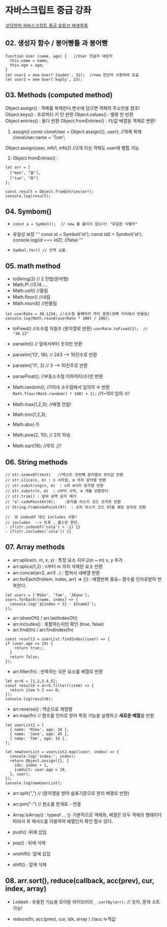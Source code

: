 # 자바스크립트 중급 강좌

[코딩앙마 자바스크립트 중급 유튜브 재생목록](https://www.youtube.com/playlist?list=PLZKTXPmaJk8JZ2NAC538UzhY_UNqMdZB4)


## 02. 생성자 함수  / 붕어빵틀 과 붕어빵
```
function User (name, age) {   //User 첫글자 대문자
  this.name = name;
  this.age = age;
}
let user1 = new User('Jayden', 32);  //new 연산자 사용하여 호출
let user2 = new User('kayty', 23);
```

## 03. Methods (computed method)
Object.assign()  : 객체를 복제한다.변수에 담으면 객체의 주소만을 참조!
Object.keys()   : 프로퍼티 키 만 반환
Object.values()   : 밸류 만 반환
Object.entries()  : 둘다 반환
Object.fromEntiries()  : 키/값 배열을 객체로 변환!

1) assign()
const cloneUser = Object.assign({}, user);  //객체 복제
cloneUser.name = 'Tom';

Object.assign(user, info1, info2)   //2개 이상 객체도 user에 병합 가능

2) Object.fromEntries() : 
```
let arr = [
  ["mon", "월"],
  ["tue", "화"]
];

const result = Object.fromEntries(arr);
console.log(result);
```

## 04. Symbom()  
- `const a = Symbol();  // new 를 붙이지 않는다! "유일한 식별자"`

- 유일성 보장
'''
const id = Symbol('id');
const id2 = Symbol('id');
console.log(id === id2);  //false
'''

- `Symbol.for() // 전역 심볼. `

## 05. math method
- toString(2)   // 2 진법(문자형)
- Math.PI   //3.14.....
- Math.ceil()  //올림
- Math.floor()  //내림
- Math.round()  //반올림
```
let userRate = 30.1234; //소수점 둘쨰자리 까지 표현(셋째 자리에서 반올림)
console.log(Math.round(userRate * 100) / 100); 
```

- toFixed()   //소수점 자릴수 (문자열로 반환)
`userRate.toFixed(2);  // "30.12"  `

- parseInt()  // 앞에서부터 숫자만 반환
- parseInt('f2', 16);  // 243 --> 10진수로 반환
- parseInt('11', 2)  // 3  --> 10진주로 반환

- parseFloat();   //부동소수점 이하까지(수)만 반환

- Math.random();  //1이내 소수점에서 임의의 수 반환
`Math.floor(Math.random() * 100) + 1);`  //1~100 임의 수!

- Math.max(1,2,3);  //배열 안됨!
- Math.min(1,2,3);   

- Math.abs(-1)

- Math.pow(2, 10);   // 2의 10승

- Math.sqrt(16);   //루트 근!

## 06. String methods
```
// str.indexOf(text)   //텍스트 첫번째 문자열의 위치값 반환
// str.slice(n, m) : n 시작점, m 까지 문자열 반환
// str.substring(n, m)  : n과 m사이 문자열 반환  
// str.substr(n, m)  : n부터 시작, m 개를 반환한다
// str.trim() : 앞뒤 공백 문자 제거
// "a".codePointAt(0);    :문자를 아스키 코드 숫자로 반환
// String.fromCodePoint(97)  : 숫자 아스키 코드 97을 해당 문자로 반환

//  위 indexOf 대신 includes 사용! 
// includes  --> 트루 , 폴스만 판단.
- if(str.indexOf('cola') > -1) {}
- if(str.includes('cola')) {} 
```

## 07. Array methods
- arr.splice(n, m, x, y)  : 특정 요소 지우고(n ~ m) x, y 추가
- arr.splice(1,2)  : n부터 m 까지 삭제된 요소 반환
- arr.concat(arr2, arr3 ..)  : 합쳐서 새배열 반환
- arr.forEach(fn(item, index, arr) => {}) : 배열반복 중요~ 함수를 인자로받아 반복한다.
```
let users = ['Mike', 'Tom', 'JKane'];
users.forEach((name, index) => {
  console.log(`${index + 1} - ${name}`);
});
```
- arr.idnexOf()  / arr.lastIndexOf()
- arr.includes() : 포함하는지만 확인 (true, false)
- arr.find(fn)  / arr.findIndex(fn) 
```
const result3 = userList.findIndex((user) => {
if (user.age <= 19) {
    return true;;
  }
  return false;
});
```

- arr.filter(fn)   : 만족하는 모든 요소를 배열로 반환
```
let arr6 = [1,2,3,4,5];
const result6 = arr6.filter((item) => {
  return item % 2 === 0;
});
console.log(result6);
```

- arr.reverse()  : 역순으로 재정렬
- arr.map(fn)  // 함수를 인자로 받아 특정 기능을 실행하고 **새로운 배열**을 반환
```
let userList2 = [
  { name: 'Mike', age: 34 },
  { name: 'Jane', age: 45 },
  { name: 'Tom', age: 14 },
]; 

let newUserList = userList2.map((user, index) => {
  console.log('index:', index);
  return Object.assign({}, {
    idx: index + 1, 
    isAdult: user.age > 19,
  }, user);
});
console.log(newUserList);
```

- arr.split(",")   // (문자열을 받아  쉼표기준으로 분리 배열로 반환)
- arr.join("-")  // 원소를 한개로 - 연결

-  Array.isArray()  : typeof ... 는 기본적으로 객체와, 배열은 모두 객체의 형태이다  따라서 위 메서드를 이용하여 배열인지 확인 할수 있다. 

- push() :뒤에 삽입
- pop() : 뒤에 삭제
- unshift() :앞에 삽입
- shift() : 앞에 삭제

## 08. arr.sort(),   reduce(callback, acc(prev), cur, index, array)

- Lodash  :  유용한 기능을 모아둔 라이브러리
`_.sortBy(arr);`    // 숫자, 문자 소트 가능! 

- reduce(fn, acc(prev), cur, idx, array )   //acc 누적값